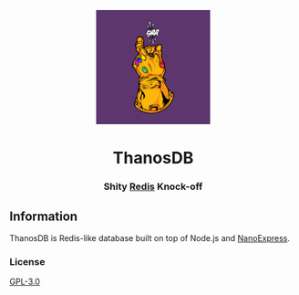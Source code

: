 <p align="center">
    <img src="https://github.com/Analitycy-host/ThanosDB/blob/master/img/snap.jpg?raw=true" width="200" />
</p>

<h1 align="center">ThanosDB</h1>

<h3 align="center">Shity <a href="https://github.com/redis/redis">Redis</a> Knock-off</h3>

## Information

ThanosDB is Redis-like database built on top of Node.js and [NanoExpress](https://github.com/nanoexpress/nanoexpress).

### License

[GPL-3.0](https://github.com/Analitycy-host/ThanosDB/blob/master/LICENSE)